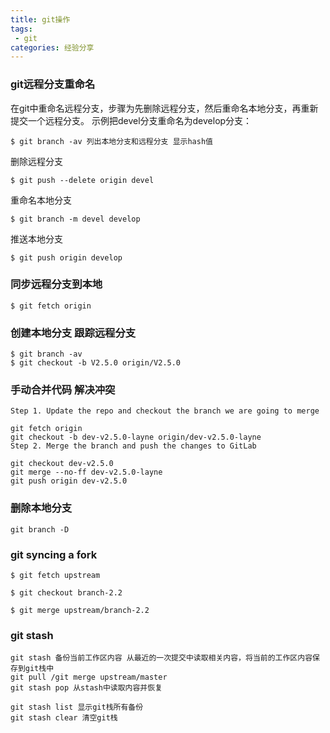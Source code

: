 ```yaml
---
title: git操作
tags:
 - git
categories: 经验分享
---
```

### git远程分支重命名
在git中重命名远程分支，步骤为先删除远程分支，然后重命名本地分支，再重新提交一个远程分支。
示例把devel分支重命名为develop分支：

```
$ git branch -av 列出本地分支和远程分支 显示hash值
```

删除远程分支

```
$ git push --delete origin devel
```

重命名本地分支

```
$ git branch -m devel develop
```

推送本地分支

```
$ git push origin develop
```
### 同步远程分支到本地
```
$ git fetch origin
```

### 创建本地分支 跟踪远程分支
```
$ git branch -av
$ git checkout -b V2.5.0 origin/V2.5.0
```

### 手动合并代码 解决冲突
```
Step 1. Update the repo and checkout the branch we are going to merge

git fetch origin
git checkout -b dev-v2.5.0-layne origin/dev-v2.5.0-layne
Step 2. Merge the branch and push the changes to GitLab

git checkout dev-v2.5.0
git merge --no-ff dev-v2.5.0-layne
git push origin dev-v2.5.0
```

### 删除本地分支
```
git branch -D
```

### git syncing a fork

```
$ git fetch upstream

$ git checkout branch-2.2

$ git merge upstream/branch-2.2
```

### git stash
```
git stash 备份当前工作区内容 从最近的一次提交中读取相关内容，将当前的工作区内容保存到git栈中
git pull /git merge upstream/master
git stash pop 从stash中读取内容并恢复
```
```
git stash list 显示git栈所有备份
git stash clear 清空git栈
```
